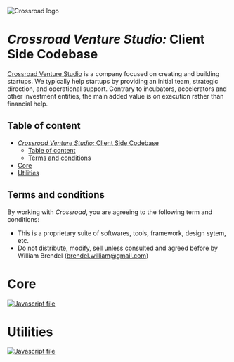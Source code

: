 ![Crossroad logo](https://crossroad-venture-studio.github.io/Design-System/assets/crossroad.svg)
# *Crossroad Venture Studio:* Client Side Codebase

[Crossroad Venture Studio](crossroadventurestudio.com) is a company focused on creating and building startups. We typically help startups by providing an initial team, strategic direction, and operational support. Contrary to incubators, accelerators and other investment entities, the main added value is on execution rather than financial help.

## Table of content
- [*Crossroad Venture Studio:* Client Side Codebase](#crossroad-venture-studio-client-side-codebase)
  - [Table of content](#table-of-content)
  - [Terms and conditions](#terms-and-conditions)
- [Core](#core)
- [Utilities](#utilities)

## Terms and conditions
By working with *Crossroad*, you are agreeing to the following term and conditions:
- This is a proprietary suite of softwares, tools, framework, design sytem, etc.
- Do not distribute, modify, sell unless consulted and agreed before by William Brendel (brendel.william@gmail.com)

# Core

[![Javascript file](/https://crossroad-venture-studio.github.io/Design-System/assets/javascript.svg)](/src/client/core/)

# Utilities

[![Javascript file](/https://crossroad-venture-studio.github.io/Design-System/assets/javascript.svg)](/src/client/utils/)